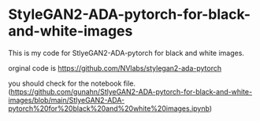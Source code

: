 # StyleGAN2-ADA-pytorch-for-black-and-white-images
This is my code for StlyeGAN2-ADA-pytorch for black and white images.

orginal code is https://github.com/NVlabs/stylegan2-ada-pytorch

you should check for the notebook file. 
(https://github.com/gunahn/StlyeGAN2-ADA-pytorch-for-black-and-white-images/blob/main/StlyeGAN2-ADA-pytorch%20for%20black%20and%20white%20images.ipynb) 
